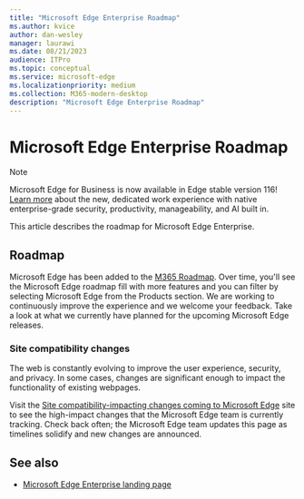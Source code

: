 ```yaml
---
title: "Microsoft Edge Enterprise Roadmap"
ms.author: kvice
author: dan-wesley
manager: laurawi
ms.date: 08/21/2023
audience: ITPro
ms.topic: conceptual
ms.service: microsoft-edge
ms.localizationpriority: medium
ms.collection: M365-modern-desktop
description: "Microsoft Edge Enterprise Roadmap"
---
```


# Microsoft Edge Enterprise Roadmap

> [!NOTE]
> Microsoft Edge for Business is now available in Edge stable version 116! [Learn more](https://techcommunity.microsoft.com/t5/microsoft-edge-insider/microsoft-edge-for-business-faq/ba-p/3891837) about the new, dedicated work experience with native enterprise-grade security, productivity, manageability, and AI built in.

This article describes the roadmap for Microsoft Edge Enterprise.

## Roadmap

Microsoft Edge has been added to the [M365 Roadmap](https://www.microsoft.com/microsoft-365/roadmap?filters=&searchterms=Microsoft%2CEdge). Over time, you'll see the Microsoft Edge roadmap fill with more features and you can filter by selecting Microsoft Edge from the Products section. We are working to continuously improve the experience and we welcome your feedback. Take a look at what we currently have planned for the upcoming Microsoft Edge releases. 

### Site compatibility changes

The web is constantly evolving to improve the user experience, security, and privacy. In some cases, changes are significant enough to impact the functionality of existing webpages.

Visit the [Site compatibility-impacting changes coming to Microsoft Edge](/microsoft-edge/web-platform/site-impacting-changes) site to see the high-impact changes that the Microsoft Edge team is currently tracking. Check back often; the Microsoft Edge team updates this page as timelines solidify and new changes are announced.

## See also

- [Microsoft Edge Enterprise landing page](https://aka.ms/EdgeEnterprise)
